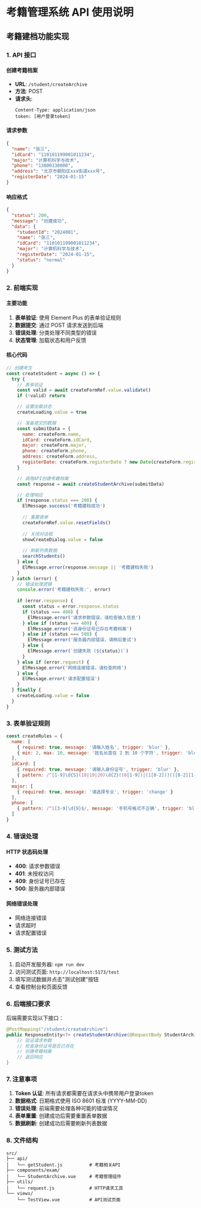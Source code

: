 # 考籍管理系统 API 使用说明

## 考籍建档功能实现

### 1. API 接口

#### 创建考籍档案
- **URL**: `/student/createArchive`
- **方法**: POST
- **请求头**: 
  ```
  Content-Type: application/json
  token: [用户登录token]
  ```

#### 请求参数
```json
{
  "name": "张三",
  "idCard": "110101199001011234",
  "major": "计算机科学与技术",
  "phone": "13800138000",
  "address": "北京市朝阳区xxx街道xxx号",
  "registerDate": "2024-01-15"
}
```

#### 响应格式
```json
{
  "status": 200,
  "message": "创建成功",
  "data": {
    "studentId": "2024001",
    "name": "张三",
    "idCard": "110101199001011234",
    "major": "计算机科学与技术",
    "registerDate": "2024-01-15",
    "status": "normal"
  }
}
```

### 2. 前端实现

#### 主要功能
1. **表单验证**: 使用 Element Plus 的表单验证规则
2. **数据提交**: 通过 POST 请求发送到后端
3. **错误处理**: 分类处理不同类型的错误
4. **状态管理**: 加载状态和用户反馈

#### 核心代码
```javascript
// 创建考生
const createStudent = async () => {
  try {
    // 表单验证
    const valid = await createFormRef.value.validate()
    if (!valid) return

    // 设置加载状态
    createLoading.value = true

    // 准备提交的数据
    const submitData = {
      name: createForm.name,
      idCard: createForm.idCard,
      major: createForm.major,
      phone: createForm.phone,
      address: createForm.address,
      registerDate: createForm.registerDate ? new Date(createForm.registerDate).toISOString().split('T')[0] : new Date().toISOString().split('T')[0]
    }

    // 调用API创建考籍档案
    const response = await createStudentArchive(submitData)

    // 处理响应
    if (response.status === 200) {
      ElMessage.success('考籍建档成功')
      
      // 重置表单
      createFormRef.value.resetFields()
      
      // 关闭对话框
      showCreateDialog.value = false
      
      // 刷新列表数据
      searchStudents()
    } else {
      ElMessage.error(response.message || '考籍建档失败')
    }
  } catch (error) {
    // 错误处理逻辑
    console.error('考籍建档失败:', error)
    
    if (error.response) {
      const status = error.response.status
      if (status === 400) {
        ElMessage.error('请求参数错误，请检查输入信息')
      } else if (status === 409) {
        ElMessage.error('该身份证号已存在考籍档案')
      } else if (status === 500) {
        ElMessage.error('服务器内部错误，请稍后重试')
      } else {
        ElMessage.error(`创建失败 (${status})`)
      }
    } else if (error.request) {
      ElMessage.error('网络连接错误，请检查网络')
    } else {
      ElMessage.error('请求配置错误')
    }
  } finally {
    createLoading.value = false
  }
}
```

### 3. 表单验证规则

```javascript
const createRules = {
  name: [
    { required: true, message: '请输入姓名', trigger: 'blur' },
    { min: 2, max: 10, message: '姓名长度在 2 到 10 个字符', trigger: 'blur' }
  ],
  idCard: [
    { required: true, message: '请输入身份证号', trigger: 'blur' },
    { pattern: /^[1-9]\d{5}(18|19|20)\d{2}((0[1-9])|(1[0-2]))(([0-2][1-9])|10|20|30|31)\d{3}[0-9Xx]$/, message: '身份证号格式不正确', trigger: 'blur' }
  ],
  major: [
    { required: true, message: '请选择专业', trigger: 'change' }
  ],
  phone: [
    { pattern: /^1[3-9]\d{9}$/, message: '手机号格式不正确', trigger: 'blur' }
  ]
}
```

### 4. 错误处理

#### HTTP 状态码处理
- **400**: 请求参数错误
- **401**: 未授权访问
- **409**: 身份证号已存在
- **500**: 服务器内部错误

#### 网络错误处理
- 网络连接错误
- 请求超时
- 请求配置错误

### 5. 测试方法

1. 启动开发服务器: `npm run dev`
2. 访问测试页面: `http://localhost:5173/test`
3. 填写测试数据并点击"测试创建"按钮
4. 查看控制台和页面反馈

### 6. 后端接口要求

后端需要实现以下接口：

```java
@PostMapping("/student/createArchive")
public ResponseEntity<?> createStudentArchive(@RequestBody StudentArchiveRequest request) {
    // 验证请求参数
    // 检查身份证号是否已存在
    // 创建考籍档案
    // 返回响应
}
```

### 7. 注意事项

1. **Token 认证**: 所有请求都需要在请求头中携带用户登录token
2. **数据格式**: 日期格式使用 ISO 8601 标准 (YYYY-MM-DD)
3. **错误处理**: 前端需要处理各种可能的错误情况
4. **表单重置**: 创建成功后需要重置表单数据
5. **数据刷新**: 创建成功后需要刷新列表数据

### 8. 文件结构

```
src/
├── api/
│   └── getStudent.js          # 考籍相关API
├── components/exam/
│   └── StudentArchive.vue     # 考籍管理组件
├── utils/
│   └── request.js             # HTTP请求工具
└── views/
    └── TestView.vue           # API测试页面
``` 